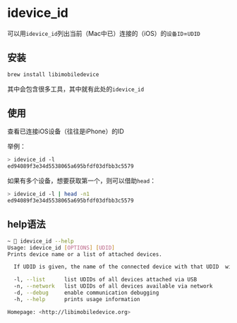 # idevice_id

可以用`idevice_id`列出当前（Mac中已）连接的（iOS）的`设备ID`=`UDID`

## 安装

```bash
brew install libimobiledevice
```

其中会包含很多工具，其中就有此处的`idevice_id`

## 使用

查看已连接iOS设备（往往是iPhone）的ID

举例：

```bash
> idevice_id -l
ed94089f3e34d5538065a695bfdf03dfbb3c5579
```

如果有多个设备，想要获取第一个，则可以借助`head`：

```bash
> idevice_id -l | head -n1
ed94089f3e34d5538065a695bfdf03dfbb3c5579
```

## help语法

```bash
~  idevice_id --help
Usage: idevice_id [OPTIONS] [UDID]
Prints device name or a list of attached devices.

  If UDID is given, the name of the connected device with that UDID  will be retrieved.

  -l, --list      list UDIDs of all devices attached via USB
  -n, --network   list UDIDs of all devices available via network
  -d, --debug     enable communication debugging
  -h, --help      prints usage information

Homepage: <http://libimobiledevice.org>
```
